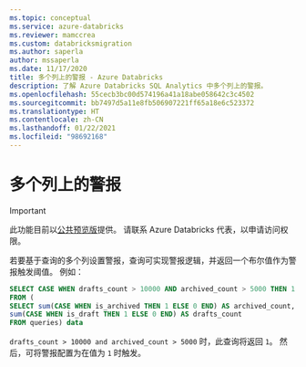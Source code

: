 ```yaml
---
ms.topic: conceptual
ms.service: azure-databricks
ms.reviewer: mamccrea
ms.custom: databricksmigration
ms.author: saperla
author: mssaperla
ms.date: 11/17/2020
title: 多个列上的警报 - Azure Databricks
description: 了解 Azure Databricks SQL Analytics 中多个列上的警报。
ms.openlocfilehash: 55cecb3bc00d574196a41a18abe058642c3c4502
ms.sourcegitcommit: bb7497d5a11e8fb506907221ff65a18e6c523372
ms.translationtype: HT
ms.contentlocale: zh-CN
ms.lasthandoff: 01/22/2021
ms.locfileid: "98692168"
---
```

# <a name="alert-on-multiple-columns"></a>多个列上的警报

> [!IMPORTANT]
>
> 此功能目前以[公共预览版](../../../release-notes/release-types.md)提供。 请联系 Azure Databricks 代表，以申请访问权限。

若要基于查询的多个列设置警报，查询可实现警报逻辑，并返回一个布尔值作为警报触发阈值。 例如：

```sql
SELECT CASE WHEN drafts_count > 10000 AND archived_count > 5000 THEN 1 ELSE 0 END
FROM (
SELECT sum(CASE WHEN is_archived THEN 1 ELSE 0 END) AS archived_count,
sum(CASE WHEN is_draft THEN 1 ELSE 0 END) AS drafts_count
FROM queries) data
```

``drafts_count > 10000 and archived_count > 5000`` 时，此查询将返回 ``1``。
然后，可将警报配置为在值为 ``1`` 时触发。